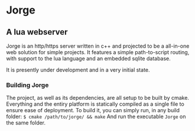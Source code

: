 # Jorge
## __A lua webserver__

Jorge is an http/https server written in c++ and projected to be a all-in-one web solution for simple projects.
It features a simple path-to-script routing, with support to the lua language and an embedded sqlite database.

It is presently under development and in a very initial state.

### Building Jorge
The project, as well as its dependencies, are all setup to be built by cmake. Everything and the entiry platform is statically compiled as a single file to ensure ease of deployment. 
To build it, you can simply run, in any build folder:
`$ cmake /path/to/jorge/ && make`
And run the executable `Jorge` on the same folder.

